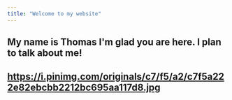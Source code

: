 ```yaml
---
title: "Welcome to my website"
---
```

My name is Thomas 
I'm glad you are here. I plan to talk about me!
---
https://i.pinimg.com/originals/c7/f5/a2/c7f5a222e82ebcbb2212bc695aa117d8.jpg
---
